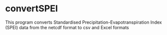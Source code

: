 # convertSPEI
This program converts Standardised Precipitation-Evapotranspiration Index (SPEI) data from the netcdf format to csv and Excel formats
